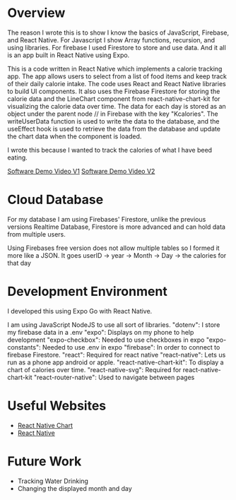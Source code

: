 # Overview

The reason I wrote this is to show I know the basics of JavaScript, Firebase, and React Native. For Javascript I show Array functions, recursion, and using libraries. For firebase I used Firestore to store and use data. And it all is an app built in React Native using Expo.

This is a code written in React Native which implements a calorie tracking app. The app allows users to select from a list of food items and keep track of their daily calorie intake. The code uses React and React Native libraries to build UI components. It also uses the Firebase Firestore for storing the calorie data and the LineChart component from react-native-chart-kit for visualizing the calorie data over time. The data for each day is stored as an object under the parent node /<month>/<day> in Firebase with the key "Kcalories". The writeUserData function is used to write the data to the database, and the useEffect hook is used to retrieve the data from the database and update the chart data when the component is loaded.

I wrote this because I wanted to track the calories of what I have beed eating.

[Software Demo Video V1](https://youtu.be/tE4NYzsRtnM)
[Software Demo Video V2](https://youtu.be/M1sB9nm0DnQ)

# Cloud Database

For my database I am using Firebases' Firestore, unlike the previous versions Realtime Database, Firestore is more advanced and can hold data from multiple users.

Using Firebases free version does not allow multiple tables so I formed it more like a JSON. It goes userID -> year -> Month -> Day -> the calories for that day

# Development Environment

I developed this using Expo Go with React Native.

I am using JavaScript NodeJS to use all sort of libraries.
    "dotenv": I store my firebase data in a .env
    "expo": Displays on my phone to help development
    "expo-checkbox": Needed to use checkboxes in expo
    "expo-constants": Needed to use .env in expo
    "firebase": In order to connect to firebase Firestore.
    "react": Required for react native
    "react-native": Lets us run as a phone app android or apple.
    "react-native-chart-kit": To display a chart of calories over time.
    "react-native-svg": Required for react-native-chart-kit
    "react-router-native": Used to navigate between pages

# Useful Websites

- [React Native Chart](https://www.npmjs.com/package/react-native-chart-kit)
- [React Native](https://reactnative.dev/)

# Future Work

- Tracking Water Drinking
- Changing the displayed month and day